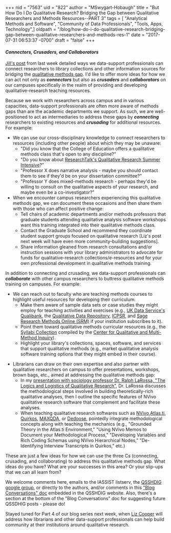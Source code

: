 +++
nid = "7563"
uid = "822"
author = "MSwygart-Hobaugh"
title = "But How Do I *Do* Qualitative Research? Bridging the Gap between Qualitative Researchers and Methods Resources--PART 3"
tags = [ "Analytical Methods and Software", "Community of Data Professionals", "Tools, Apps, Technology",]
oldpath = "/blog/how-do-i-do-qualitative-research-bridging-gap-between-qualitative-researchers-and-methods-res-1"
date = "2017-07-31 06:53:37 -0700"
draft = "false"
+++
#### ***Connectors, Crusaders, and Collaborators***

[Jill's
post](http://iassistdata.org/blog/how-do-i-do-qualitative-research-bridging-gap-between-qualitative-researchers-and-methods-res-0)
from last week detailed ways we data-support professionals can connect
researchers to library collections and other information sources for
bridging the [qualitative methods
gap](http://iassistdata.org/blog/how-do-i-do-qualitative-research-bridging-gap-between-qualitative-researchers-and-methods-resou).
I'd like to offer more ideas for how we can act not only as
***connectors*** but also as ***crusaders*** and ***collaborators*** on
our campuses specifically in the realm of providing and developing
qualitative-research teaching resources. 

Because we work with researchers across campus and in various
capacities, data-support professionals are often more aware of methods
gaps than are the academic departments we support. As such, we are
well-positioned to act as intermediaries to address these gaps by
***connecting*** researchers to existing resources and ***crusading***
for additional resources. For example:

-   We can use our cross-disciplinary knowledge to connect researchers
    to resources (including other people) about which they may be
    unaware:
    -   "Did you know that the College of Education offers a qualitative
        methods class that's open to any discipline?"
    -   "Do you know about [ResearchTalk\'s Qualitative Research Summer
        Intensive](http://researchtalk.com/upcoming-events/)?"
    -   "Professor X does narrative analysis - maybe you should contact
        them to see if they'd be on your dissertation committee?"
    -   "Professor Y does mixed-methods research - perhaps they'd be
        willing to consult on the qualitative aspects of your research,
        and maybe even be a co-investigator?"
-   When we encounter campus researchers experiencing this qualitative
    methods gap, we can document these occasions and then share them
    with those who can affect positive change:
    -   Tell chairs of academic departments and/or methods professors
        that graduate students attending qualitative analysis software
        workshops want this training integrated into their qualitative
        methods class.
    -   Contact the Graduate School and recommend they coordinate
        student support groups focused on qualitative research \[Liz's
        post next week will have even more community-building
        suggestions\].
    -   Share information gleaned from research consultations and/or
        instruction sessions with your library administrators to
        advocate for funds for qualitative-research
        collections/e-resources and for your own professional
        development in qualitative methods training.

In addition to connecting and crusading, we data-support professionals
can ***collaborate*** with other campus researchers to buttress
qualitative methods training on campuses. For example:

-   We can reach out to faculty who are teaching methods courses to
    highlight useful resources for developing their curriculum:
    -   Make them aware of sample data sets or case studies they might
        employ for teaching activities and exercises (e.g., [UK Data
        Service's
        Qualibank](https://discover.ukdataservice.ac.uk/qualibank), the
        [Qualitative Data Repository](https://qdr.syr.edu/),
        [ICPSR](https://www.icpsr.umich.edu/icpsrweb/), and [Sage
        Research Methods Online (SRM)](http://methods.sagepub.com/) if
        your institution subscribes to it).
    -   Point them toward qualitative methods curricular resources
        (e.g., the [Syllabi
        Collection](https://www.maxwell.syr.edu/moynihan/cqrm/Syllabi_Database/)
        compiled by the [Center for Qualitative and Multi-Method
        Inquiry](https://www.maxwell.syr.edu/moynihan/cqrm/CQMI_at_Syracuse/)).
    -   Highlight your library's collections, spaces, software, and
        services that support qualitative methods (e.g., market
        qualitative analysis software training options that they might
        embed in their course).

<!-- -->

-   Librarians can draw on their own expertise and also partner with
    qualitative researchers on campus to offer presentations, workshops,
    brown bags, etc., aimed at addressing the qualitative methods gap:
    -   In my [presentation with sociology professor Dr. Ralph LaRossa,
        "The Logics and Logistics of Qualitative
        Research"](https://works.bepress.com/amanda_swygart-hobaugh/36/),
        Dr. LaRossa discusses the methodological steps involved in
        building theoretically-rich qualitative analyses, then I outline
        the specific features of NVivo qualitative research software
        that complement and facilitate these analyses.
    -   When teaching qualitative research softwares such as
        [NVivo](http://www.qsrinternational.com/what-is-nvivo),[Atlas.ti](http://atlasti.com/),
        [Quirkos](https://www.quirkos.com/index.html),
        [MAXQDA](http://www.maxqda.com/), or
        [Dedoose](http://www.dedoose.com/), pointedly integrate
        methodological concepts along with teaching the mechanics (e.g.,
        "Grounded Theory in the Atlas.ti Environment," "Using NVivo
        Memos to Document your Methodological Process," "Developing
        Variables and Rich Coding Schemas using NVivo Hierarchical
        Nodes," "De-Identifying Interview Transcripts in Quirkos," etc.)

These are just a few ideas for how we can use the three Cs (connecting,
crusading, and collaborating) to address this qualitative methods gap.
What ideas do you have? What are your successes in this area? Or your
slip-ups that we can all learn from?

We welcome comments here, emails to the IASSIST listserv, the [QSSHDIG
google group](https://groups.google.com/forum/#!forum/iassist-qualdata),
or directly to the authors, and/or comments in this ["Blog
Conversations"
doc](https://sites.google.com/uncg.edu/iassistqsshdig/blog-conversations)
embedded in the QSSHDIG website. Also, there\'s a section at the bottom
of the \"Blog Conversations\" doc for suggesting future QSSDHIG posts -
please do!

Stayed tuned for Part 4 of our blog series next week, when [Liz
Cooper](https://ulls.unm.edu/people/directory/Liz-Elizabeth-Cooper) will
address how librarians and other data-support professionals can help
build community at their institutions around qualitative research.
